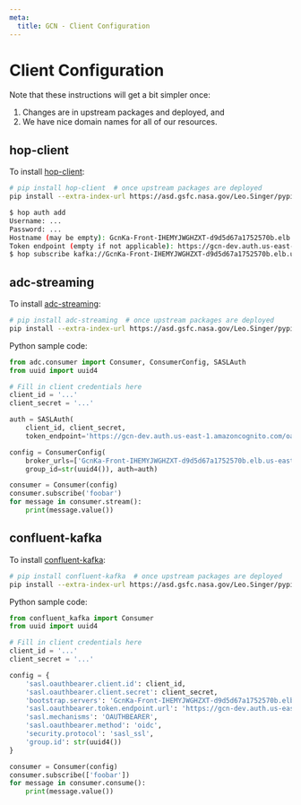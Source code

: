 ```yaml
---
meta:
  title: GCN - Client Configuration
---
```


# Client Configuration

Note that these instructions will get a bit simpler once:

1. Changes are in upstream packages and deployed, and
2. We have nice domain names for all of our resources.

## hop-client

To install [hop-client](https://pypi.org/project/hop-client/):

```sh
# pip install hop-client  # once upstream packages are deployed
pip install --extra-index-url https://asd.gsfc.nasa.gov/Leo.Singer/pypi hop-client==0.5.1.dev38+g8eeac6f adc_streaming==2.0.1.dev2+ga84d01f confluent-kafka==1.8.3+bleeding.edge
```

```sh
$ hop auth add
Username: ...
Password: ...
Hostname (may be empty): GcnKa-Front-IHEMYJWGHZXT-d9d5d67a1752570b.elb.us-east-1.amazonaws.com
Token endpoint (empty if not applicable): https://gcn-dev.auth.us-east-1.amazoncognito.com/oauth2/token
$ hop subscribe kafka://GcnKa-Front-IHEMYJWGHZXT-d9d5d67a1752570b.elb.us-east-1.amazonaws.com/foobar
```

## adc-streaming

To install [adc-streaming](https://pypi.org/project/adc-streaming/):

```sh
# pip install adc-streaming  # once upstream packages are deployed
pip install --extra-index-url https://asd.gsfc.nasa.gov/Leo.Singer/pypi adc_streaming==2.0.1.dev2+ga84d01f confluent-kafka==1.8.3+bleeding.edge
```

Python sample code:

```python
from adc.consumer import Consumer, ConsumerConfig, SASLAuth
from uuid import uuid4

# Fill in client credentials here
client_id = '...'
client_secret = '...'

auth = SASLAuth(
    client_id, client_secret,
    token_endpoint='https://gcn-dev.auth.us-east-1.amazoncognito.com/oauth2/token')

config = ConsumerConfig(
    broker_urls=['GcnKa-Front-IHEMYJWGHZXT-d9d5d67a1752570b.elb.us-east-1.amazonaws.com'],
    group_id=str(uuid4()), auth=auth)

consumer = Consumer(config)
consumer.subscribe('foobar')
for message in consumer.stream():
    print(message.value())
```

## confluent-kafka

To install [confluent-kafka](https://pypi.org/project/confluent-kafka/):

```sh
# pip install confluent-kafka  # once upstream packages are deployed
pip install --extra-index-url https://asd.gsfc.nasa.gov/Leo.Singer/pypi confluent-kafka==1.8.3+bleeding.edge
```

Python sample code:

```python
from confluent_kafka import Consumer
from uuid import uuid4

# Fill in client credentials here
client_id = '...'
client_secret = '...'

config = {
    'sasl.oauthbearer.client.id': client_id,
    'sasl.oauthbearer.client.secret': client_secret,
    'bootstrap.servers': 'GcnKa-Front-IHEMYJWGHZXT-d9d5d67a1752570b.elb.us-east-1.amazonaws.com',
    'sasl.oauthbearer.token.endpoint.url': 'https://gcn-dev.auth.us-east-1.amazoncognito.com/oauth2/token',
    'sasl.mechanisms': 'OAUTHBEARER',
    'sasl.oauthbearer.method': 'oidc',
    'security.protocol': 'sasl_ssl',
    'group.id': str(uuid4())
}

consumer = Consumer(config)
consumer.subscribe(['foobar'])
for message in consumer.consume():
    print(message.value())
```
